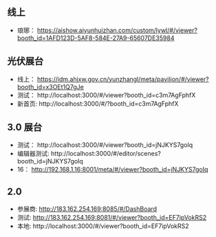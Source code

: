 ## 线上

- 琅琊： https://aishow.aiyunhuizhan.com/custom/lywl/#/viewer?booth_id=1AFD123D-5AF8-584E-27A9-65607DE35984

## 光伏展台

- 线上： https://idm.ahjxw.gov.cn/yunzhangl/meta/pavilion/#/viewer?booth_id=x3OEt1Q7gJe
- 测试： http://localhost:3000/#/viewer?booth_id=c3m7AgFphfX
- 新首页: http://localhost:3000/#/?booth_id=c3m7AgFphfX

## 3.0 展台

- 测试： http://localhost:3000/#/viewer?booth_id=jNJKYS7goIq
- 编辑器测试: http://localhost:3000/#/editor/scenes?booth_id=jNJKYS7goIq
- 16： http://192.168.1.16:8001/meta/#/viewer?booth_id=jNJKYS7goIq

## 2.0

- 参展商: http://183.162.254.169:8085/#/DashBoard
- 测试: http://183.162.254.169:8081/#/viewer?booth_id=EF7ipVokRS2
- 本地: http://localhost:3000/#/viewer?booth_id=EF7ipVokRS2